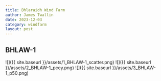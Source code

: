 ```yaml
---
title: Bhlaraidh Wind Farm
author: James Twallin
date: 2023-12-03
category: windfarm
layout: post
---
```

## BHLAW-1
![]({{ site.baseurl }}/assets/1_BHLAW-1_scatter.png)
![]({{ site.baseurl }}/assets/2_BHLAW-1_pcey.png)
![]({{ site.baseurl }}/assets/3_BHLAW-1_p50.png)
